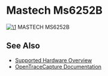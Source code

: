 # Mastech Ms6252B

[![\1](../../assets/hardware/general/\2)](./File:Mastech_ms6252b.png.html)
[](./File:Mastech_ms6252b.png.html "Enlarge")
MASTECH MS6252B

## See Also
- [Supported Hardware Overview](../supported-hardware.md)
- [OpenTraceCapture Documentation](../../opentracecapture/overview.md)

